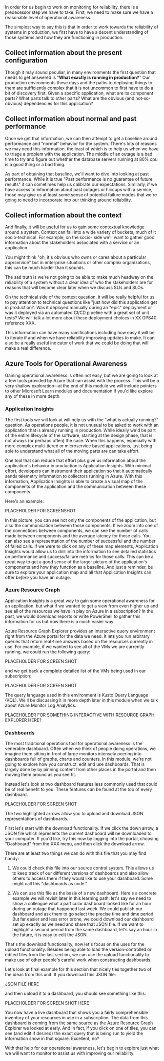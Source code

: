 In order for us begin to work on monitoring for reliability, there is a
predecessor step we have to take. First, we need to make sure we have a
reasonable level of operational awareness.

The simplest way to say this is that in order to work towards the
reliability of systems in production, we first have to have a decent
understanding of those systems and how they are functioning in production.

## Collect information about the present configuration

Though it may sound peculiar, in many environments the first question that
needs to get answered is "**What exactly is running in production?**" Our
production environments these days and the paths to deploying things to
them are sufficiently complex that it is not uncommon to first have to do a
bit of discovery first. Given a specific application, what are its
component parts? What parts talk to other parts? What are the obvious (and
not-so-obvious) dependencies for this application?

## Collect information about normal and past performance

Once we get that information, we can then attempt to get a baseline around
performance and "normal" behavior for the system. There's lots of reasons
we may need this information, the least of which is to help us when we have
to triage a problem with the application. The middle of an outage is a bad
time to try and figure out whether the database servers running at 80% cpu
is a good thing or a bad thing.

As part of obtaining that baseline, we'll want to dive into looking at past
performance. While it is true "Past performance is no guarantee of future
results" it can sometimes help us calibrate our expectations. Similarly, if
we have access to information about past outages or hiccups with a service,
those may give us at least some sense of potential failure modes that we're
going to need to incorporate into our thinking around reliability.

## Collect information about the context

And finally, it will be useful for us to gain some contextual knowledge
around a system. Context can fall into a wide variety of buckets, much of
it socio-technical. For example, on the socio- side we'll want to gather
good information about the stakeholders associated with a service or an
application.

You might think "oh, it's obvious who owns or cares about a particular
app/service" but in enterprise situations or other complex organizations,
this can be much harder than it sounds.

The sad truth is we're not going to be able to make much headway on the
reliability of a system without a clear idea of who the stakeholders are
for reasons that will become clear later when we discuss SLIs and SLOs.

On the technical side of the context question, it will be really helpful
for us to pay attention to technical questions like "just how did this
application get in production?. Was it deployed manually during an "epic"
deployment or was it deployed via an automated CI/CD pipeline with a great
set of unit tests? We will talk a lot more about these deployment choices
in XX OPS40 reference XXX.

This information can have many ramifications including how easy it will be
to iterate if and when we have reliability improving updates to make. It
can also be a really useful indicator of work that we could be doing that
will make a real difference.

## Azure Tools for Operational Awareness

Gaining operational awareness is often not easy, but we are going to look
at a few tools provided by Azure that can assist with the process. This
will be a very shallow exploration--at the end of this module we will
include pointers to other Microsoft Learn modules and documentation if
you'd like explore any of these in more depth.

### Application Insights

The first tools we will look at will help us with the "what is actually
running?" question. As operations people, it is not unusual to be asked to
work with an application that is already running in production. While
ideally we'd be part of the entire lifecycle of the software, starting at
the design phase, that is not always (or perhaps often) the case. When this
happens, especially with more complex multi-tiered or microservice based
applications, just being able to understand what all of the moving parts
are can take effort.

One tool that can reduce that effort plus give us information about the
application's behavior in production is Application Insights. With minimal
effort, developers can instrument their application so that it
automatically sends telemetry information to collectors running in Azure.
With this information, Application Insights is able to create a visual map
of the components of the application and the communication between these
components.

Here's an example:

PLACEHOLDER FOR SCREENSHOT

In this picture, you can see not only the components of the application,
but also the communication between those components. If we zoom into one of
the connections between components, we can see the number of calls made
between components and the average latency for those calls. You can also
see a representation of the number of successful and the number of failed
calls. If we were to click on any of these map elements, Application
Insights would allow us to drill into the information to see detailed
statistics on performance and success/failure metrics for those calls. This
can be a great way to get a good sense of the larger picture of the
application's components and how they function as a baseline. And just a
reminder, be sure to explore your application map and all that Application
Insights can offer _before_ you have an outage.

### Azure Resource Graph

Application Insights is a great way to gain some operational awareness for
an application, but what if we wanted to get a view from even higher up and
see all of the resources we have in play on Azure in a subscription? In the
past, we would download reports or write PowerShell to gather this
information for us but now there is a much easier way.

Azure Resource Graph Explorer provides an interactive query environment
right from the Azure portal for the data we need. It lets you run arbitrary
queries that return real-time answers based on the resources currently in
use. For example, if we wanted to see all of the VMs we are currently
running, we could run the following query:

PLACEHOLDER FOR SCREEN SHOT

and we get back a complete detailed list of the VMs being used in our
subscription:

PLACEHOLDER FOR SCREEN SHOT

The query language used in this environment is Kusto Query Language (KQL).
We'll be discussing it in more depth later in this module when we talk
about Azure Monitor Log Analytics.

PLACEHOLDER FOR SOMETHING INTERACTIVE WITH RESOURCE GRAPH EXPLORER HERE?

### Dashboards

The most traditional operations tool for operational awareness is the
venerable dashboard. Often when we think of people doing operations, we
imagine them sitting in front of large monitors intensely peering into
dashboards full of graphs, charts and counters. In this module, we're not
going to explore how you construct, edit and use dashboards. That is
largely done by by pinning content from other places in the portal and then
moving them around as you see fit.

Instead let's look at two dashboard features less commonly used that could
be of real benefit to you. These features can be found at the top of every
dashboard.

PLACEHOLDER FOR SCREEN SHOT

The two highlighted arrows allow you to upload and download JSON
representations of dashboards.

First let's start with the download functionality. If we click the down
arrow, a JSON file which represents the current dashboard will be
downloaded to your computer. If you'd like, try this now by logging into
the portal, choosing "Dashboard" from the XXX menu, and then click the
download arrow.

There are at least two things we can do with this file that you may find
handy:

1. We could check this file into our source control system. This allows us
   to keep track of our different versions of dashboards and also allow
   others to access them if they would like to use your dashboard. Some
   might call this "dashboards as code."

2. We can use this file as the basis of a new dashboard. Here's a concrete
   example we will revisit later in this learning path: let's say we need
   to show a colleague what a particular dashboard looked like for an hour
   during an outage that happened last week. We could publish our dashboard
   and ask them to go select the precise time and time period. But far
   easier and less error prone, we could download our dashboard set up
   exactly as we need and share that JSON file. If we want to highlight a
   second period from the same dashboard, let's say an hour in the future,
   it is easy to edit the JSON.

That's the download functionality, now let's focus on the uses for the
upload functionality. Besides being able to load the version-controlled or
edited files from the last section, we can use the upload functionality to
make use of other people's careful work when constructing dashboards.

Let's look at final example for this section that nicely ties together two
of the ideas from this unit. If you download this JSON file:

JSON FILE HERE

and then upload it to a dashboard, you should see something like this:

PLACEHOLDER FOR SCREEN SHOT HERE

You now have a live dashboard that shows you a fairly comprehensible
inventory of your resources in use in a subscription. The data from this
dashboard is coming from the same source as the Azure Resource Graph
Explorer we looked at early. And in fact, if you click on one of tiles, you
can see (and edit if desired) the exact query that is being run to yield
the information show in that square. Excellent, no?

With that help for our operational awareness, let's begin to explore just
what we will want to monitor to assist us with improving our reliability.
